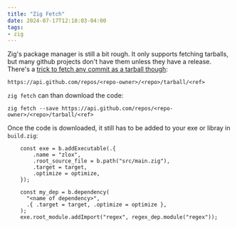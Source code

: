 ```yaml
---
title: "Zig Fetch"
date: 2024-07-17T12:18:03-04:00
tags:
- zig
---
```


Zig's package manager is still a bit rough. It only supports fetching tarballs, but many github projects don't have them unless they have a release. There's a [trick to fetch any commit as a tarball though](https://www.baeldung.com/linux/github-download-tarball):

```
https://api.github.com/repos/<repo-owner>/<repo>/tarball/<ref>
```

`zig fetch` can than download the code:

```
zig fetch --save https://api.github.com/repos/<repo-owner>/<repo>/tarball/<ref>
```

Once the code is downloaded, it still has to be added to your exe or libray in `build.zig`:

```zig
    const exe = b.addExecutable(.{
        .name = "zlox",
        .root_source_file = b.path("src/main.zig"),
        .target = target,
        .optimize = optimize,
    });

    const my_dep = b.dependency(
      "<name of dependency>", 
      .{ .target = target, .optimize = optimize },
    );
    exe.root_module.addImport("regex", regex_dep.module("regex"));
```

